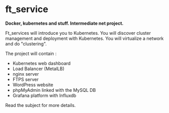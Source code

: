  # ft_service
**Docker, kubernetes and stuff. Intermediate net project.**

Ft_services will introduce you to Kubernetes. You will discover cluster management and deployment with Kubernetes. You will virtualize a network and do "clustering".


The project will contain :

 - Kubernetes web dashboard
 - Load Balancer (MetalLB)
 - nginx server
 - FTPS server
 - WordPress website
 - phpMyAdmin linked with the MySQL DB
  - Grafana platform with Influxdb

Read the subject for more details.
